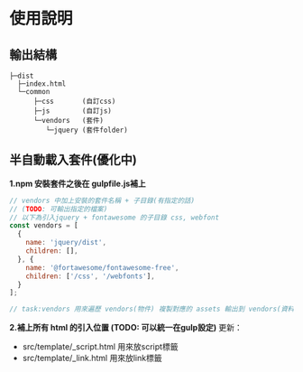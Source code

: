 # 使用說明

## 輸出結構
```
├─dist
  ├─index.html
  └─common
      ├─css       (自訂css)
      ├─js        (自訂js)
      └─vendors   (套件)
         └─jquery (套件folder)
```
## 半自動載入套件(優化中)
**1.npm 安裝套件之後在 gulpfile.js補上**

```js
// vendors 中加上安裝的套件名稱 + 子目錄(有指定的話)
// (TODO: 可輸出指定的檔案)
// 以下為引入jquery + fontawesome 的子目錄 css, webfont
const vendors = [
  {
    name: 'jquery/dist',
    children: [],
  }, {
    name: '@fortawesome/fontawesome-free',
    children: ['/css', '/webfonts'],
  }
];

// task:vendors 用來遍歷 vendors(物件) 複製對應的 assets 輸出到 vendors(資料夾)
```
**2.補上所有 html 的引入位置 (TODO: 可以統一在gulp設定)** 
更新：
- src/template/_script.html 用來放script標籤
- src/template/_link.html 用來放link標籤




